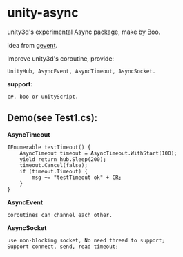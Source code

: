 unity-async
===========

unity3d's experimental Async package, make by [Boo](https://github.com/bamboo/boo/wiki).

idea from [gevent](http://gevent.org/).

Improve unity3d's coroutine, provide:

    UnityHub, AsyncEvent, AsyncTimeout, AsyncSocket.
    
**support:** 

    c#, boo or unityScript.

Demo(see Test1.cs): 
------------------
**AsyncTimeout**

    IEnumerable testTimeout() {
        AsyncTimeout timeout = AsyncTimeout.WithStart(100);
        yield return hub.Sleep(200);
        timeout.Cancel(false);
        if (timeout.Timeout) {
            msg += "testTimeout ok" + CR;
        }
    }

**AsyncEvent**

    coroutines can channel each other.

**AsyncSocket**

    use non-blocking socket, No need thread to support;
    Support connect, send, read timeout;
